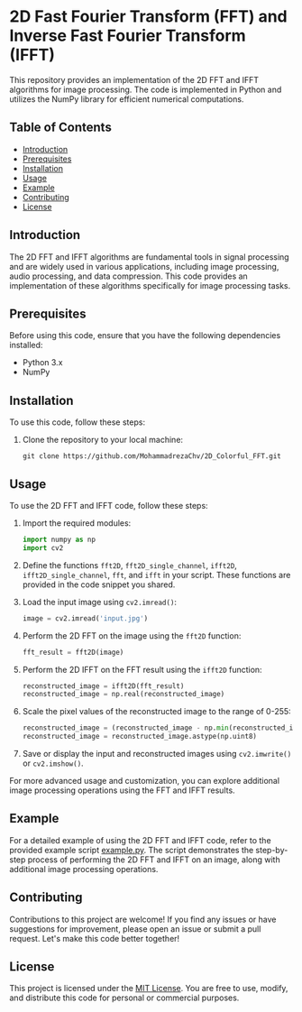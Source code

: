 
# 2D Fast Fourier Transform (FFT) and Inverse Fast Fourier Transform (IFFT)

This repository provides an implementation of the 2D FFT and IFFT algorithms for image processing. The code is implemented in Python and utilizes the NumPy library for efficient numerical computations.

## Table of Contents

- [Introduction](#introduction)
- [Prerequisites](#prerequisites)
- [Installation](#installation)
- [Usage](#usage)
- [Example](#example)
- [Contributing](#contributing)
- [License](#license)

## Introduction

The 2D FFT and IFFT algorithms are fundamental tools in signal processing and are widely used in various applications, including image processing, audio processing, and data compression. This code provides an implementation of these algorithms specifically for image processing tasks.

## Prerequisites

Before using this code, ensure that you have the following dependencies installed:

- Python 3.x
- NumPy

## Installation

To use this code, follow these steps:

1. Clone the repository to your local machine:

   ```
   git clone https://github.com/MohammadrezaChv/2D_Colorful_FFT.git
   ```

## Usage

To use the 2D FFT and IFFT code, follow these steps:

1. Import the required modules:

   ```python
   import numpy as np
   import cv2
   ```

2. Define the functions `fft2D`, `fft2D_single_channel`, `ifft2D`, `ifft2D_single_channel`, `fft`, and `ifft` in your script. These functions are provided in the code snippet you shared.

3. Load the input image using `cv2.imread()`:

   ```python
   image = cv2.imread('input.jpg')
   ```

4. Perform the 2D FFT on the image using the `fft2D` function:

   ```python
   fft_result = fft2D(image)
   ```

5. Perform the 2D IFFT on the FFT result using the `ifft2D` function:

   ```python
   reconstructed_image = ifft2D(fft_result)
   reconstructed_image = np.real(reconstructed_image)
   ```

6. Scale the pixel values of the reconstructed image to the range of 0-255:

   ```python
   reconstructed_image = (reconstructed_image - np.min(reconstructed_image)) * (255 / np.max(reconstructed_image))
   reconstructed_image = reconstructed_image.astype(np.uint8)
   ```

7. Save or display the input and reconstructed images using `cv2.imwrite()` or `cv2.imshow()`.

For more advanced usage and customization, you can explore additional image processing operations using the FFT and IFFT results.

## Example

For a detailed example of using the 2D FFT and IFFT code, refer to the provided example script [example.py](example.py). The script demonstrates the step-by-step process of performing the 2D FFT and IFFT on an image, along with additional image processing operations.

## Contributing

Contributions to this project are welcome! If you find any issues or have suggestions for improvement, please open an issue or submit a pull request. Let's make this code better together!

## License

This project is licensed under the [MIT License](LICENSE). You are free to use, modify, and distribute this code for personal or commercial purposes.

```
